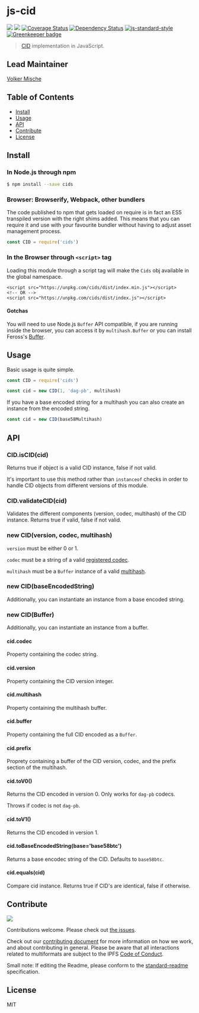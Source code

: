 # js-cid

[![](https://img.shields.io/badge/made%20by-Protocol%20Labs-blue.svg?style=flat-square)](http://protocol.ai/)
[![](https://img.shields.io/badge/freenode-%23ipfs-blue.svg?style=flat-square)](http://webchat.freenode.net/?channels=%23ipfs)
[![Coverage Status](https://coveralls.io/repos/github/ipfs/js-cid/badge.svg?branch=master)](https://coveralls.io/github/ipfs/js-cid?branch=master)
[![Dependency Status](https://david-dm.org/ipld/js-cid.svg?style=flat-square)](https://david-dm.org/ipld/js-cid)
[![js-standard-style](https://img.shields.io/badge/code%20style-standard-brightgreen.svg?style=flat-square)](https://github.com/feross/standard)
[![Greenkeeper badge](https://badges.greenkeeper.io/ipld/js-cid.svg)](https://greenkeeper.io/)

> [CID](https://github.com/ipld/cid) implementation in JavaScript.

## Lead Maintainer

[Volker Mische](https://github.com/vmx)

## Table of Contents

- [Install](#install)
- [Usage](#usage)
- [API](#api)
- [Contribute](#contribute)
- [License](#license)

## Install

### In Node.js through npm

```bash
$ npm install --save cids
```

### Browser: Browserify, Webpack, other bundlers

The code published to npm that gets loaded on require is in fact an ES5 transpiled version with the right shims added. This means that you can require it and use with your favourite bundler without having to adjust asset management process.

```js
const CID = require('cids')
```

### In the Browser through `<script>` tag

Loading this module through a script tag will make the ```Cids``` obj available in the global namespace.

```
<script src="https://unpkg.com/cids/dist/index.min.js"></script>
<!-- OR -->
<script src="https://unpkg.com/cids/dist/index.js"></script>
```

#### Gotchas

You will need to use Node.js `Buffer` API compatible, if you are running inside the browser, you can access it by `multihash.Buffer` or you can install Feross's [Buffer](https://github.com/feross/buffer).

## Usage

Basic usage is quite simple.

```js
const CID = require('cids')

const cid = new CID(1, 'dag-pb', multihash)
```

If you have a base encoded string for a multihash you can also create
an instance from the encoded string.

```js
const cid = new CID(base58Multihash)
```

## API

### CID.isCID(cid)

Returns true if object is a valid CID instance, false if not valid.

It's important to use this method rather than `instanceof` checks in
order to handle CID objects from different versions of this module.

### CID.validateCID(cid)

Validates the different components (version, codec, multihash) of the CID
instance. Returns true if valid, false if not valid.

### new CID(version, codec, multihash)

`version` must be either 0 or 1.

`codec` must be a string of a valid [registered codec](https://github.com/multiformats/multicodec/blob/master/table.csv).

`multihash` must be a `Buffer` instance of a valid [multihash](https://github.com/multiformats/multihash).

### new CID(baseEncodedString)

Additionally, you can instantiate an instance from a base encoded
string.

### new CID(Buffer)

Additionally, you can instantiate an instance from a buffer.

#### cid.codec

Property containing the codec string.

#### cid.version

Property containing the CID version integer.

#### cid.multihash

Property containing the multihash buffer.

#### cid.buffer

Property containing the full CID encoded as a `Buffer`.

#### cid.prefix

Proprety containing a buffer of the CID version, codec, and the prefix
section of the multihash.

#### cid.toV0()

Returns the CID encoded in version 0. Only works for `dag-pb` codecs.

Throws if codec is not `dag-pb`.

#### cid.toV1()

Returns the CID encoded in version 1.

#### cid.toBaseEncodedString(base='base58btc')

Returns a base encodec string of the CID. Defaults to `base58btc`.

#### cid.equals(cid)

Compare cid instance. Returns true if CID's are identical, false if
otherwise.

## Contribute

[![](https://cdn.rawgit.com/jbenet/contribute-ipfs-gif/master/img/contribute.gif)](https://github.com/ipfs/community/blob/master/contributing.md)

Contributions welcome. Please check out [the issues](https://github.com/ipld/js-cid/issues).

Check out our [contributing document](https://github.com/ipfs/community/blob/master/contributing.md) for more information on how we work, and about contributing in general. Please be aware that all interactions related to multiformats are subject to the IPFS [Code of Conduct](https://github.com/ipfs/community/blob/master/code-of-conduct.md).

Small note: If editing the Readme, please conform to the [standard-readme](https://github.com/RichardLitt/standard-readme) specification.

## License

MIT
